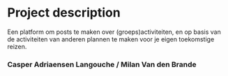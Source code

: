 # Project description
Een platform om posts te maken over (groeps)activiteiten, en op basis van de activiteiten van anderen plannen te maken voor je eigen toekomstige reizen.

### Casper Adriaensen Langouche / Milan Van den Brande